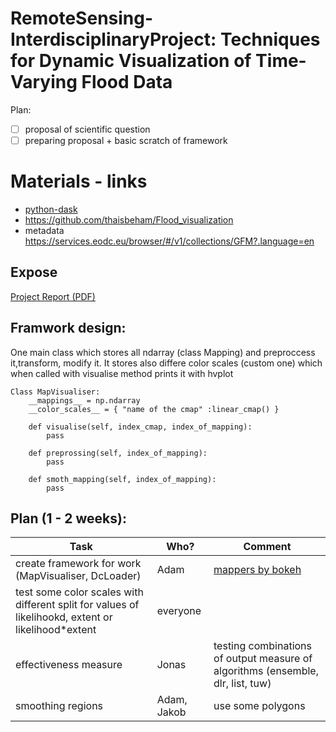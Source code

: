 # RemoteSensing-InterdisciplinaryProject: Techniques for Dynamic Visualization of Time-Varying Flood Data
Plan:
 - [ ] proposal of scientific question
 - [ ] preparing proposal + basic scratch of framework 

# Materials - links
- [python-dask](https://docs.eodc.eu/services/dask.html)
- https://github.com/thaisbeham/Flood_visualization
- metadata https://services.eodc.eu/browser/#/v1/collections/GFM?.language=en


## Expose
[Project Report (PDF)](dynamic-flood-visualization/docs/expose.pdf)

## Framwork design:
One main class which stores all ndarray (class Mapping) and preproccess it,transform, modify it.
It stores also differe color scales (custom one) which when called with visualise method prints it with hvplot

```
Class MapVisualiser:
    __mappings__ = np.ndarray 
    __color_scales__ = { "name of the cmap" :linear_cmap() }

    def visualise(self, index_cmap, index_of_mapping):
        pass

    def preprossing(self, index_of_mapping):
        pass
    
    def smoth_mapping(self, index_of_mapping):
        pass

```
 ## Plan (1 - 2 weeks):
| Task | Who? | Comment |
| ---- |------| --------|
| create framework for work (MapVisualiser, DcLoader)| Adam |  [mappers by bokeh](https://docs.bokeh.org/en/dev-3.0/docs/user_guide/styling/palettes_mappers.html) | 
|  test some color scales with different split for values of likelihookd, extent or likelihood*extent  | everyone |
| effectiveness measure | Jonas | testing combinations of output measure of algorithms (ensemble, dlr, list, tuw)|
| smoothing regions | Adam, Jakob | use some polygons  |

